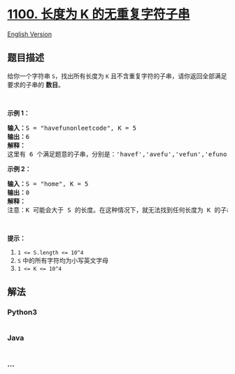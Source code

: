 # [1100. 长度为 K 的无重复字符子串](https://leetcode-cn.com/problems/find-k-length-substrings-with-no-repeated-characters)

[English Version](/solution/1100-1199/1100.Find%20K-Length%20Substrings%20With%20No%20Repeated%20Characters/README_EN.md)

## 题目描述

<!-- 这里写题目描述 -->
<p>给你一个字符串 <code>S</code>，找出所有长度为 <code>K</code> 且不含重复字符的子串，请你返回全部满足要求的子串的 <strong>数目</strong>。</p>

<p> </p>

<p><strong>示例 1：</strong></p>

<pre><strong>输入：</strong>S = "havefunonleetcode", K = 5
<strong>输出：</strong>6
<strong>解释：</strong>
这里有 6 个满足题意的子串，分别是：'havef','avefu','vefun','efuno','etcod','tcode'。
</pre>

<p><strong>示例 2：</strong></p>

<pre><strong>输入：</strong>S = "home", K = 5
<strong>输出：</strong>0
<strong>解释：</strong>
注意：K 可能会大于 S 的长度。在这种情况下，就无法找到任何长度为 K 的子串。</pre>

<p> </p>

<p><strong>提示：</strong></p>

<ol>
	<li><code>1 <= S.length <= 10^4</code></li>
	<li><code>S</code> 中的所有字符均为小写英文字母</li>
	<li><code>1 <= K <= 10^4</code></li>
</ol>

## 解法

<!-- 这里可写通用的实现逻辑 -->

<!-- tabs:start -->

### **Python3**

<!-- 这里可写当前语言的特殊实现逻辑 -->

```python

```

### **Java**

<!-- 这里可写当前语言的特殊实现逻辑 -->

```java

```

### **...**

```

```

<!-- tabs:end -->
